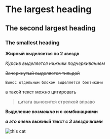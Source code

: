 # The largest heading
## The second largest heading
### The smallest heading

**Жирный выделяется по 2 звездв**

_Курсив выделяется нижним подчеркиванием_

~~Зачеркнутый выделяется тильдой~~

```Вынос отдельным блоком выделяется бэктиками```

а такой текст можно цитировать 
> цитата выносится стрелкой вправо

**Выделение _возможно_ и с комбинациями**

***а это очень выжный текст с 3 звездочками***

![this cat](https://myoctocat.com/assets/images/base-octocat.sv)
